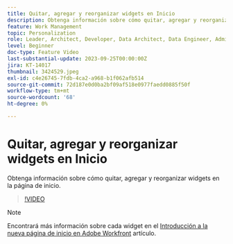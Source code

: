```yaml
---
title: Quitar, agregar y reorganizar widgets en Inicio
description: Obtenga información sobre cómo quitar, agregar y reorganizar widgets en la página de inicio.
feature: Work Management
topic: Personalization
role: Leader, Architect, Developer, Data Architect, Data Engineer, Admin, User
level: Beginner
doc-type: Feature Video
last-substantial-update: 2023-09-25T00:00:00Z
jira: KT-14017
thumbnail: 3424529.jpeg
exl-id: c4e26745-7fdb-4ca2-a968-b1f062afb514
source-git-commit: 72d187e0d0ba2bf09af518e0977faedd0885f50f
workflow-type: tm+mt
source-wordcount: '68'
ht-degree: 0%

---
```


# Quitar, agregar y reorganizar widgets en Inicio

Obtenga información sobre cómo quitar, agregar y reorganizar widgets en la página de inicio.

>[!VIDEO](https://video.tv.adobe.com/v/3424529/?quality=12&learn=on)


>[!NOTE]
>
> Encontrará más información sobre cada widget en el [Introducción a la nueva página de inicio en Adobe Workfront](https://experienceleague.adobe.com/docs/workfront/using/basics/home/new-home/get-started-with-new-home.html?lang=en) artículo.

